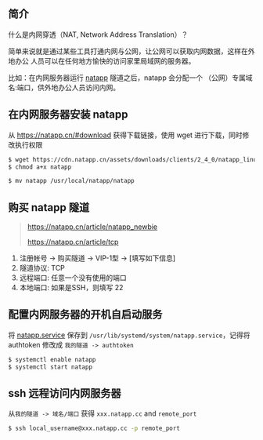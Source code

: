 ## 简介

什么是内网穿透（NAT, Network Address Translation）？

简单来说就是通过某些工具打通内网与公网，让公网可以获取内网数据，这样在外地办公
人员可以在任何地方愉快的访问家里局域网的服务器。

比如：在内网服务器运行 [natapp](https://natapp.cn) 隧道之后，natapp 会分配一个
（公网）专属域名:端口，供外地办公人员访问内网。

## 在内网服务器安装 natapp

从 https://natapp.cn/#download 获得下载链接，使用 wget 进行下载，同时修改执行权限

```bash
$ wget https://cdn.natapp.cn/assets/downloads/clients/2_4_0/natapp_linux_amd64/natapp
$ chmod a+x natapp

$ mv natapp /usr/local/natapp/natapp
```

## 购买 natapp 隧道

> https://natapp.cn/article/natapp_newbie
>
> https://natapp.cn/article/tcp

1. 注册帐号 -> 购买隧道 -> VIP-1型 -> [填写如下信息]
2. 隧道协议: TCP
3. 远程端口: 任意一个没有使用的端口
4. 本地端口: 如果是SSH，则填写 22

## 配置内网服务器的开机自启动服务

将 [natapp.service](https://github.com/natapp/natapp_autostart/tree/master)
保存到 `/usr/lib/systemd/system/natapp.service`，记得将 authtoken 修改成
`我的隧道 -> authtoken`

```bash
$ systemctl enable natapp
$ systemctl start natapp
```

## ssh 远程访问内网服务器

从`我的隧道 -> 域名/端口` 获得 `xxx.natapp.cc` and `remote_port`

```bash
$ ssh local_username@xxx.natapp.cc -p remote_port
```
